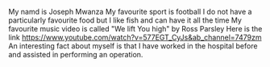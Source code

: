 My namd is Joseph Mwanza
My favourite sport is football
I do not have a particularly favourite food but I like fish and can have it all the time
My favourite music video is called "We lift You high" by Ross Parsley
Here is the link https://www.youtube.com/watch?v=577EGT_CyJs&ab_channel=7479zm
An interesting fact about myself is that I have worked in the hospital before and assisted in performing an operation.
